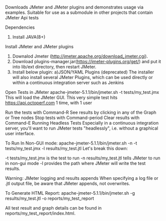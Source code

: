 Downloads JMeter and JMeter plugins and demonstrates usage via examples. 
Suitable for use as a submodule in other projects that contain JMeter Api tests

Dependencies
1. Install JAVA(8+)

Install JMeter and JMeter plugins
1. Downalod Jmeter (http://jmeter.apache.org/download_jmeter.cgi).
2. Download plugins-manager.jar(https://jmeter-plugins.org/get/) and put it into lib/ext directory, then restart JMeter.
3. Install below plugin: a)JSON/YAML Plugins (deprecated)
The installer will also install several JMeter Plugins, which can be used directly or within a continuous integration server such as Jenkins

Open Tests in JMeter
apache-jmeter-5.1.1/bin/jmeter.sh -t tests/my_test.jmx
This will load the JMeter GUI. This very simple test hits https://api.octoperf.com 1 time, with 1 user

Run the tests with Command-R
See results by clicking in any of the Graph or Tree nodes
Stop tests with Command-period
Clear results with Command-E
Running Headless Tests
Especially in a continuous integration server, you'll want to run JMeter tests "headlessly", i.e. without a graphical user interface.

To Run In Non-GUI mode:
apache-jmeter-5.1.1/bin/jmeter.sh -n -t tests/my_test.jmx -l results/my_test.jtl
Let's break this down:

-t tests/my_test.jmx is the test to run
-n results/my_test.jtl tells JMeter to run in non-gui mode
-l provides the path where JMeter will write the test results.

Warning: JMeter logging and results appends
When specifying a log file or .jtl output file, be aware that JMeter appends, not overwrites.

To Generate HTML Report:
apache-jmeter-5.1.1/bin/jmeter.sh -g results/my_test.jtl -o reports/my_test_report

All test result and graph details can be found in reports/my_test_report/index.html.

